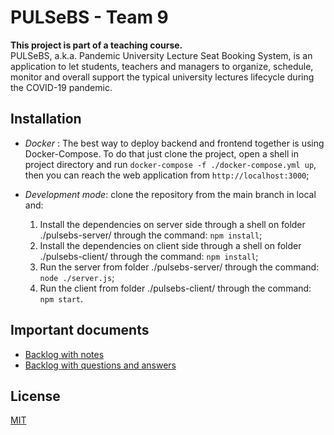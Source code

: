 # PULSeBS - Team 9

**This project is part of a teaching course.**  
PULSeBS, a.k.a. Pandemic University Lecture Seat Booking System, is an application to let students, teachers and managers to organize, schedule, monitor and overall support the typical university lectures lifecycle during the COVID-19 pandemic.

## Installation

- *Docker* : The best way to deploy backend and frontend together is using Docker-Compose. To do that just clone the project, open a shell in project directory and run ```docker-compose -f ./docker-compose.yml up```, then you can reach the web application from ```http://localhost:3000```;

- *Development mode*: clone the repository from the main branch in local and:
    1. Install the dependencies on server side through a shell on folder ./pulsebs-server/ through the command: ```npm install```;
    2. Install the dependencies on client side through a shell on folder ./pulsebs-client/ through the command: ```npm install```;
    3. Run the server from folder ./pulsebs-server/ through the command: ```node ./server.js```;
    4. Run the client from folder ./pulsebs-client/ through the command: ```npm start```.

## Important documents

- [Backlog with notes](<https://docs.google.com/document/d/1AifxbhVeeMtsyYsEbVNopr66S-grZAHy/edit>)
- [Backlog with questions and answers](<https://docs.google.com/document/d/1ELJbPE27IaUL6TSb6JUdjA4l5-gVSvVsMUWpgQc8V7Q/edit#heading=h.wa25ir5z6t83>)

## License

[MIT](<https://choosealicense.com/licenses/mit/>)
